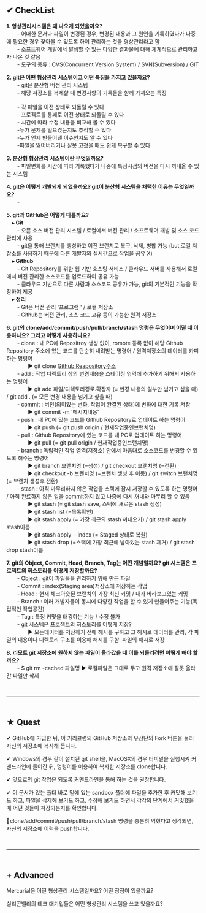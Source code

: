 ## <br> ✔ CheckList
<p><b>1. 형상관리시스템은 왜 나오게 되었을까요?</b>
<br>　　-  어떠한 문서나 파일이 변경된 경우, 변경된 내용과 그 원인을 기록하였다가 나중에 필요한 경우 찾아볼 수 있도록 하여 관리하는 것을 형상관리라고 함
<br>　　- 소프트웨어 개발에서 발생할 수 있는 다양한 결과물에 대해 체계적으로 관리하고자 나온 것 같음
<br>　　-  도구의 종류 : CVS(Concurrent Version System) / SVN(Subversion) / GIT</p>
<p><b>2. git은 어떤 형상관리 시스템이고 어떤 특징을 가지고 있을까요?</b><br>　　- git은 분산형 버전 관리 시스템
<br>　　- 해당 저장소를 복제할 때 변경사항의 기록들을 함께 가져오는 특징
<br>
<br>　　- 각 파일을 이전 상태로 되돌릴 수 있다
<br>　　- 프로젝트를 통째로 이전 상태로 되돌릴 수 있다
<br>　　- 시간에 따라 수정 내용을 비교해 볼 수 있다
<br>　　-누가 문제를 일으켰는지도 추적할 수 있다
<br>　　-누가 언제 만들어낸 이슈인지도 알 수 있다
<br>　　-파일을 잃어버리거나 잘못 고쳤을 때도 쉽게 복구할 수 있다</p>

<p><b>3. 분산형 형상관리 시스템이란 무엇일까요?</b><br>　　- 파일변화를 시간에 따라 기록했다가 나중에 특정시점의 버전을 다시 꺼내올 수 있는 시스템</p>
<p><b>4. git은 어떻게 개발되게 되었을까요? git이 분산형 시스템을 채택한 이유는 무엇일까요?</b>
<br>　　- </p>
<p>
<b>5. git과 GitHub은 어떻게 다를까요?</b>
<br>　<b>▸ Git</b><br>　　- 오픈 소스 버전 관리 시스템 / 로컬에서 버전 관리 / 소프트웨어 개발 및 소스 코드 관리에 사용<br>　　- git을 통해 브랜치를 생성하고 이전 브랜치로 복구, 삭제, 병합 가능 (but,로컬 저장소를 사용하기 때문에 다른 개발자와 실시간으로 작업을 공유 X)
<br>　<b>▸ Github</b><br>　　- Git Repository를 위한 웹 기반 호스팅 서비스 / 클라우드 서버를 사용해서 로컬에서 버전 관리한 소스코드를 업로드하여 공유 가능<br>　　- 클라우드 기반으로 다른 사람과 소스코드 공유가 가능, git의 기본적인 기능을 확장하여 제공<br>　<b>▸ 정리</b><br>　　- Git은 버전 관리 '프로그램 ' / 로컬 저장소<br>　　- Github는 버전 관리, 소스 코드 고유 등이 가능한 원격 저장소</p>
<p><b>6. git의 clone/add/commit/push/pull/branch/stash 명령은 무엇이며 어떨 때 이용하나요? 그리고 어떻게 사용하나요?</b>
<br>　　- clone : 내 PC에 Repositroy 생성 없이, romote 등록 없이 해당 Github Repository 주소에 있는 코드를 단순히 내려받는 명령어 / 원격저장소의 데이터를 카피하는 명령어
<br>　　　　▶ git clone <u>Github Reapository주소</u></span>
<br>　　- add : 작업 디렉토리 상의 변경내용을 스테이징 영역에 추가하기 위해서 사용하는 명령어 
<br>　　　　▶ git add 파일/디렉토리경로.확장자 (= 변경 내용의 일부만 넘기고 싶을 때) / git add . (= 모든 변경 내용을 넘기고 싶을 때)
<br>　　- commit : 버전(의미있는 변화, 작업이 완결된 상태)에 변화에 대한 기록 저장
<br>　　　　▶ git commit -m '메시지내용'
<br>　　- push : 내 PC에 있는 코드를 Github Repository로 업데이트 하는 명령어
<br>　　　　▶  git push (= git push origin / 현재작업중인브랜치명)
<br>　　- pull : Github Repository에 있는 코드를 내 PC로 업데이트 하는 명령어
<br>　　　　▶ git pull (= git pull origin / 현재작업중인브랜치명)
<br>　　- branch : 독립적인 작업 영역(저장소) 안에서 마음대로 소스코드를 변경할 수 있도록 해주는 명령어
<br>　　　　▶ git branch 브랜치명 (=생성) / git checkout 브랜치명 (=전환)
<br>　　　　▶ git checkout -b 브랜치명 (=브랜치 생성 후 이동) / git switch 브랜치명 (= 브랜치 생성후 전환)
<br>　　- stash : 아직 마무리하지 않은 작업을 스택에 잠시 저장할 수 있도록 하는 명령어 / 아직 완료하지 않은 일을 commit하지 않고 나중에 다시 꺼내와 마무리 할 수 있음
<br>　　　　▶ git stash (= git stash save, 스택에 새로운 stash 생성)
<br>　　　　▶ git stash list (=목록확인)
<br>　　　　▶ git stash apply (= 가장 최근의 stash 꺼내오기) / git stash apply stash이름
<br>　　　　▶ git stash apply --index (= Staged 상태로 복원)
<br>　　　　▶ git stash drop (=스택에 가장 최근에 남아있는 stash 제거) / git stash drop stash이름
</p>
<p><b>7. git의 Object, Commit, Head, Branch, Tag는 어떤 개념일까요? git 시스템은 프로젝트의 히스토리를 어떻게 저장할까요?</b>
<br>　　- Object : git이 파일들을 관리하기 위해 만든 파일
<br>　　- Commit : index(Staging area)저장소에 저장하는 작업
<br>　　- Head : 현재 체크아숫된 브랜치의 가장 최신 커밋 / 내가 바라보고있는 커밋
<br>　　- Branch : 여러 개발자들이 동시에 다양한 작업을 할 수 있게 만들어주는 기능(독립적인 작업공간)
<br>　　- Tag : 특정 커밋을 태깅하는 기능 / 수정 불가
<br>　　- git 시스템은 프로젝트의 히스토리를 어떻게 저장?<br>　　　　▶ 모든데이터를 저장하기 전에 해시를 구하고 그 해시로 데이터를 관리, 각 파일의 내용이나 디렉토리 구조를 이용해 해시를 구함. 파일의 해시로 저장</p>

<p><b>8. 리모트 git 저장소에 원하지 않는 파일이 올라갔을 때 이를 되돌리려면 어떻게 해야 할까요?</b><br>　　- $ git rm -cached 파일명 ▶ 로컬파일은 그대로 두고 원격 저장소에 잘못 올라간 파일만 삭제</p><br>

<hr>

## <br> ★ Quest
<p>✔ GitHub에 가입한 뒤, 이 커리큘럼의 GitHub 저장소의 우상단의 Fork 버튼을 눌러 자신의 저장소에 복사해 둡니다.</p>
<p>✔ Windows의 경우 같이 설치된 git shell을, MacOSX의 경우 터미널을 실행시켜 커맨드라인에 들어간 뒤, 명령어를 이용하여 복사한 저장소를 clone합니다.</p>
<p>✔ 앞으로의 git 작업은 되도록 커맨드라인을 통해 하는 것을 권장합니다.</p>
<p>✔ 이 문서가 있는 폴더 바로 밑에 있는 sandbox 폴더에 파일을 추가한 후 커밋해 보기도 하고, 파일을 삭제해 보기도 하고, 수정해 보기도 하면서 각각의 단계에서 커밋했을 때 어떤 것들이 저장되는지를 확인합니다.</p>
 <p>🔺clone/add/commit/push/pull/branch/stash 명령을 충분히 익혔다고 생각되면, 자신의 저장소에 이력을 push합니다.</p><br>

<hr>

 ## <br> + Advanced
 <p>Mercurial은 어떤 형상관리 시스템일까요? 어떤 장점이 있을까요?</p>
 <p>실리콘밸리의 테크 대기업들은 어떤 형상관리 시스템을 쓰고 있을까요?</p><br>